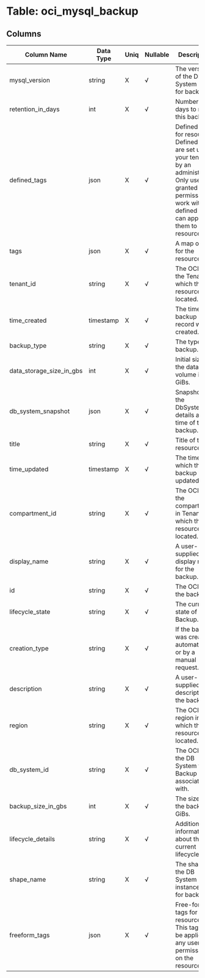 # Table: oci_mysql_backup

## Columns 

|  Column Name   |  Data Type  | Uniq | Nullable | Description | 
|  ----  | ----  | ----  | ----  | ---- | 
| mysql_version | string | X | √ | The version of the DB System used for backup. | 
| retention_in_days | int | X | √ | Number of days to retain this backup. | 
| defined_tags | json | X | √ | Defined tags for resource. Defined tags are set up in your tenancy by an administrator. Only users granted permission to work with the defined tags can apply them to resources. | 
| tags | json | X | √ | A map of tags for the resource. | 
| tenant_id | string | X | √ | The OCID of the Tenant in which the resource is located. | 
| time_created | timestamp | X | √ | The time the backup record was created. | 
| backup_type | string | X | √ | The type of backup. | 
| data_storage_size_in_gbs | int | X | √ | Initial size of the data volume in GiBs. | 
| db_system_snapshot | json | X | √ | Snapshot of the DbSystem details at the time of the backup. | 
| title | string | X | √ | Title of the resource. | 
| time_updated | timestamp | X | √ | The time at which the backup was updated. | 
| compartment_id | string | X | √ | The OCID of the compartment in Tenant in which the resource is located. | 
| display_name | string | X | √ | A user-supplied display name for the backup. | 
| id | string | X | √ | The OCID of the backup. | 
| lifecycle_state | string | X | √ | The current state of the Backup. | 
| creation_type | string | X | √ | If the backup was created automatically, or by a manual request. | 
| description | string | X | √ | A user-supplied description of the backup. | 
| region | string | X | √ | The OCI region in which the resource is located. | 
| db_system_id | string | X | √ | The OCID of the DB System the Backup is associated with. | 
| backup_size_in_gbs | int | X | √ | The size of the backup in GiBs. | 
| lifecycle_details | string | X | √ | Additional information about the current lifecycleState. | 
| shape_name | string | X | √ | The shape of the DB System instance used for backup. | 
| freeform_tags | json | X | √ | Free-form tags for resource. This tags can be applied by any user with permissions on the resource. | 


